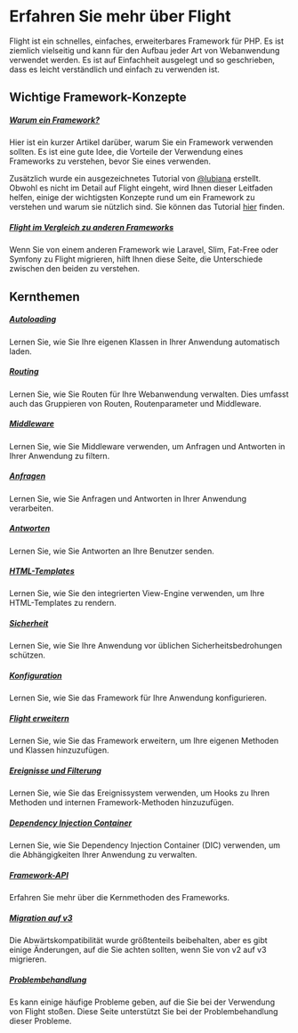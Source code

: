# Erfahren Sie mehr über Flight

Flight ist ein schnelles, einfaches, erweiterbares Framework für PHP. Es ist ziemlich vielseitig und kann für den Aufbau jeder Art von Webanwendung verwendet werden. Es ist auf Einfachheit ausgelegt und so geschrieben, dass es leicht verständlich und einfach zu verwenden ist.

## Wichtige Framework-Konzepte

##### [Warum ein Framework?](/learn/why-frameworks)

Hier ist ein kurzer Artikel darüber, warum Sie ein Framework verwenden sollten. Es ist eine gute Idee, die Vorteile der Verwendung eines Frameworks zu verstehen, bevor Sie eines verwenden.

Zusätzlich wurde ein ausgezeichnetes Tutorial von [@lubiana](https://git.php.fail/lubiana) erstellt. Obwohl es nicht im Detail auf Flight eingeht, wird Ihnen dieser Leitfaden helfen, einige der wichtigsten Konzepte rund um ein Framework zu verstehen und warum sie nützlich sind. 
Sie können das Tutorial [hier](https://git.php.fail/lubiana/no-framework-tutorial/src/branch/master/README.md) finden.

##### [Flight im Vergleich zu anderen Frameworks](/learn/flight-vs-another-framework)
Wenn Sie von einem anderen Framework wie Laravel, Slim, Fat-Free oder Symfony zu Flight migrieren, hilft Ihnen diese Seite, die Unterschiede zwischen den beiden zu verstehen.

## Kernthemen

##### [Autoloading](/learn/autoloading)

Lernen Sie, wie Sie Ihre eigenen Klassen in Ihrer Anwendung automatisch laden.

##### [Routing](/learn/routing)

Lernen Sie, wie Sie Routen für Ihre Webanwendung verwalten. Dies umfasst auch das Gruppieren von Routen, Routenparameter und Middleware.

##### [Middleware](/learn/middleware)

Lernen Sie, wie Sie Middleware verwenden, um Anfragen und Antworten in Ihrer Anwendung zu filtern.

##### [Anfragen](/learn/requests)

Lernen Sie, wie Sie Anfragen und Antworten in Ihrer Anwendung verarbeiten.

##### [Antworten](/learn/responses)

Lernen Sie, wie Sie Antworten an Ihre Benutzer senden.

##### [HTML-Templates](/learn/templates)

Lernen Sie, wie Sie den integrierten View-Engine verwenden, um Ihre HTML-Templates zu rendern.

##### [Sicherheit](/learn/security)

Lernen Sie, wie Sie Ihre Anwendung vor üblichen Sicherheitsbedrohungen schützen.

##### [Konfiguration](/learn/configuration)

Lernen Sie, wie Sie das Framework für Ihre Anwendung konfigurieren.

##### [Flight erweitern](/learn/extending)

Lernen Sie, wie Sie das Framework erweitern, um Ihre eigenen Methoden und Klassen hinzuzufügen.

##### [Ereignisse und Filterung](/learn/filtering)

Lernen Sie, wie Sie das Ereignissystem verwenden, um Hooks zu Ihren Methoden und internen Framework-Methoden hinzuzufügen.

##### [Dependency Injection Container](/learn/dependency-injection-container)

Lernen Sie, wie Sie Dependency Injection Container (DIC) verwenden, um die Abhängigkeiten Ihrer Anwendung zu verwalten.

##### [Framework-API](/learn/api)

Erfahren Sie mehr über die Kernmethoden des Frameworks.

##### [Migration auf v3](/learn/migrating-to-v3)
Die Abwärtskompatibilität wurde größtenteils beibehalten, aber es gibt einige Änderungen, auf die Sie achten sollten, wenn Sie von v2 auf v3 migrieren.

##### [Problembehandlung](/learn/troubleshooting)
Es kann einige häufige Probleme geben, auf die Sie bei der Verwendung von Flight stoßen. Diese Seite unterstützt Sie bei der Problembehandlung dieser Probleme.